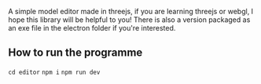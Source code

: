A simple model editor made in threejs, if you are learning threejs or webgl, I hope this library will be helpful to you!
There is also a version packaged as an exe file in the electron folder if you're interested.
## How to run the programme
`cd editor`
`npm i`
`npm run dev`

